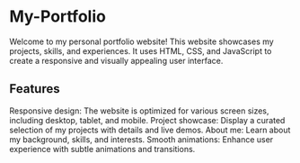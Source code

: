 # My-Portfolio
Welcome to my personal portfolio website! This website showcases my projects, skills, and experiences. It uses HTML, CSS, and JavaScript to create a responsive and visually appealing user interface.

## Features
Responsive design: The website is optimized for various screen sizes, including desktop, tablet, and mobile.
Project showcase: Display a curated selection of my projects with details and live demos.
About me: Learn about my background, skills, and interests.
Smooth animations: Enhance user experience with subtle animations and transitions.

